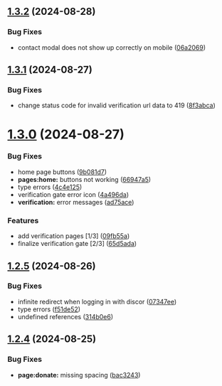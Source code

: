 ## [1.3.2](https://github.com/onesoft-sudo/sudobot-dashboard/compare/v1.3.1...v1.3.2) (2024-08-28)


### Bug Fixes

* contact modal does not show up correctly on mobile ([06a2069](https://github.com/onesoft-sudo/sudobot-dashboard/commit/06a2069619e66feed2294d1734297446ed955a74))



## [1.3.1](https://github.com/onesoft-sudo/sudobot-dashboard/compare/v1.3.0...v1.3.1) (2024-08-27)


### Bug Fixes

* change status code for invalid verification url data to 419 ([8f3abca](https://github.com/onesoft-sudo/sudobot-dashboard/commit/8f3abca7bb65134dfcd6ed81930e3f1f09422c64))



# [1.3.0](https://github.com/onesoft-sudo/sudobot-dashboard/compare/v1.2.5...v1.3.0) (2024-08-27)


### Bug Fixes

* home page buttons ([9b081d7](https://github.com/onesoft-sudo/sudobot-dashboard/commit/9b081d7d8f891ddd44945e61a4a83928fd30ec94))
* **pages:home:** buttons not working ([66947a5](https://github.com/onesoft-sudo/sudobot-dashboard/commit/66947a5f8238557425ec47817ab42f154475e378))
* type errors ([4c4e125](https://github.com/onesoft-sudo/sudobot-dashboard/commit/4c4e1251581bac3c55f9d6042038c796a30595bd))
* verification gate error icon ([4a496da](https://github.com/onesoft-sudo/sudobot-dashboard/commit/4a496dad9822b07c16cba80cb28c937d5b9b3424))
* **verification:** error messages ([ad75ace](https://github.com/onesoft-sudo/sudobot-dashboard/commit/ad75ace52016f91e3099d7926bbf63a8161cc57f))


### Features

* add verification pages [1/3] ([09fb55a](https://github.com/onesoft-sudo/sudobot-dashboard/commit/09fb55a8aa0eb4207038d0a99218caabca12d289))
* finalize verification gate [2/3] ([65d5ada](https://github.com/onesoft-sudo/sudobot-dashboard/commit/65d5ada407a64245e6cffecfe25352dc1f5f121a))



## [1.2.5](https://github.com/onesoft-sudo/sudobot-dashboard/compare/v1.2.4...v1.2.5) (2024-08-26)


### Bug Fixes

* infinite redirect when logging in with discor ([07347ee](https://github.com/onesoft-sudo/sudobot-dashboard/commit/07347eeb1dcb6c14a598fa925e3ce6f76a8eedc0))
* type errors ([f51de52](https://github.com/onesoft-sudo/sudobot-dashboard/commit/f51de52ebefdbcdf18ab081e754990a9d0a8a24a))
* undefined references ([314b0e6](https://github.com/onesoft-sudo/sudobot-dashboard/commit/314b0e64f376c640561bcc07129ab603fd879ecd))



## [1.2.4](https://github.com/onesoft-sudo/sudobot-dashboard/compare/v1.2.3...v1.2.4) (2024-08-25)


### Bug Fixes

* **page:donate:** missing spacing ([bac3243](https://github.com/onesoft-sudo/sudobot-dashboard/commit/bac3243a29cc98cfb2704c79bd711fee49e61153))



